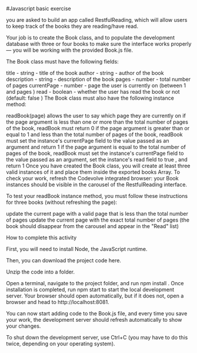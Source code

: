 #Javascript basic exercise

you are asked to build an app called RestfulReading, which will allow users to keep track of the books they are reading/have read.

Your job is to create the Book class, and to populate the development database with three or four books to make sure the interface works properly — you will be working with the provided Book.js file.

The Book class must have the following fields:

title - string - title of the book author - string - author of the book description - string - description of the book pages - number - total number of pages currentPage - number - page the user is currently on (between 1 and pages ) read - boolean - whether the user has read the book or not (default: false ) The Book class must also have the following instance method:

readBook(page) allows the user to say which page they are currently on if the page argument is less than one or more than the total number of pages of the book, readBook must return 0 if the page argument is greater than or equal to 1 and less than the total number of pages of the book, readBook must set the instance's currentPage field to the value passed as an argument and return 1 if the page argument is equal to the total number of pages of the book, readBook must set the instance's currentPage field to the value passed as an argument, set the instance's read field to true , and return 1 Once you have created the Book class, you will create at least three valid instances of it and place them inside the exported books Array. To check your work, refresh the Codevolve integrated browser: your Book instances should be visible in the carousel of the RestfulReading interface.

To test your readBook instance method, you must follow these instructions for three books (without refreshing the page):

update the current page with a valid page that is less than the total number of pages update the current page with the exact total number of pages (the book should disappear from the carousel and appear in the "Read" list)

How to complete this activity

First, you will need to install Node, the JavaScript runtime.

Then, you can download the project code here.

Unzip the code into a folder.

Open a terminal, navigate to the project folder, and run npm install . Once installation is completed, run npm start to start the local development server. Your browser should open automatically, but if it does not, open a browser and head to http://localhost:8081.

You can now start adding code to the Book.js file, and every time you save your work, the development server should refresh automatically to show your changes.

To shut down the development server, use Ctrl+C (you may have to do this twice, depending on your operating system).
